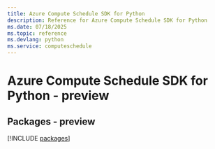 ```yaml
---
title: Azure Compute Schedule SDK for Python
description: Reference for Azure Compute Schedule SDK for Python
ms.date: 07/18/2025
ms.topic: reference
ms.devlang: python
ms.service: computeschedule
---
```

# Azure Compute Schedule SDK for Python - preview
## Packages - preview
[!INCLUDE [packages](compute-schedule-index.md)]